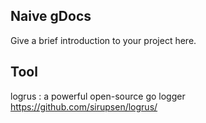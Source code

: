 ## Naive gDocs

Give a brief introduction to your project here.

## Tool
logrus : a powerful open-source go logger  
https://github.com/sirupsen/logrus/